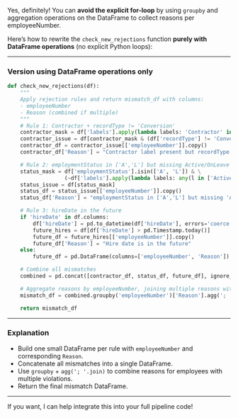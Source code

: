 Yes, definitely! You can **avoid the explicit for-loop** by using `groupby` and aggregation operations on the DataFrame to collect reasons per employeeNumber.

Here’s how to rewrite the `check_new_rejections` function **purely with DataFrame operations** (no explicit Python loops):

---

### Version using DataFrame operations only

```python
def check_new_rejections(df):
    """
    Apply rejection rules and return mismatch_df with columns:
    - employeeNumber
    - Reason (combined if multiple)
    """
    # Rule 1: Contractor + recordType != 'Conversion'
    contractor_mask = df['labels'].apply(lambda labels: 'Contractor' in labels)
    contractor_issue = df[contractor_mask & (df['recordType'] != 'Conversion')]
    contractor_df = contractor_issue[['employeeNumber']].copy()
    contractor_df['Reason'] = "Contractor label present but recordType is not 'Conversion'"

    # Rule 2: employmentStatus in ['A','L'] but missing Active/OnLeave label
    status_mask = df['employmentStatus'].isin(['A', 'L']) & \
                  (~df['labels'].apply(lambda labels: any(l in ['Active', 'OnLeave'] for l in labels)))
    status_issue = df[status_mask]
    status_df = status_issue[['employeeNumber']].copy()
    status_df['Reason'] = "employmentStatus in ['A','L'] but missing 'Active'/'OnLeave' label in Neo4j"

    # Rule 3: hireDate in the future
    if 'hireDate' in df.columns:
        df['hireDate'] = pd.to_datetime(df['hireDate'], errors='coerce')
        future_hires = df[df['hireDate'] > pd.Timestamp.today()]
        future_df = future_hires[['employeeNumber']].copy()
        future_df['Reason'] = "Hire date is in the future"
    else:
        future_df = pd.DataFrame(columns=['employeeNumber', 'Reason'])

    # Combine all mismatches
    combined = pd.concat([contractor_df, status_df, future_df], ignore_index=True)

    # Aggregate reasons by employeeNumber, joining multiple reasons with '; '
    mismatch_df = combined.groupby('employeeNumber')['Reason'].agg('; '.join).reset_index()

    return mismatch_df
```

---

### Explanation

* Build one small DataFrame per rule with `employeeNumber` and corresponding `Reason`.
* Concatenate all mismatches into a single DataFrame.
* Use `groupby` + `agg('; '.join)` to combine reasons for employees with multiple violations.
* Return the final mismatch DataFrame.

---

If you want, I can help integrate this into your full pipeline code!
